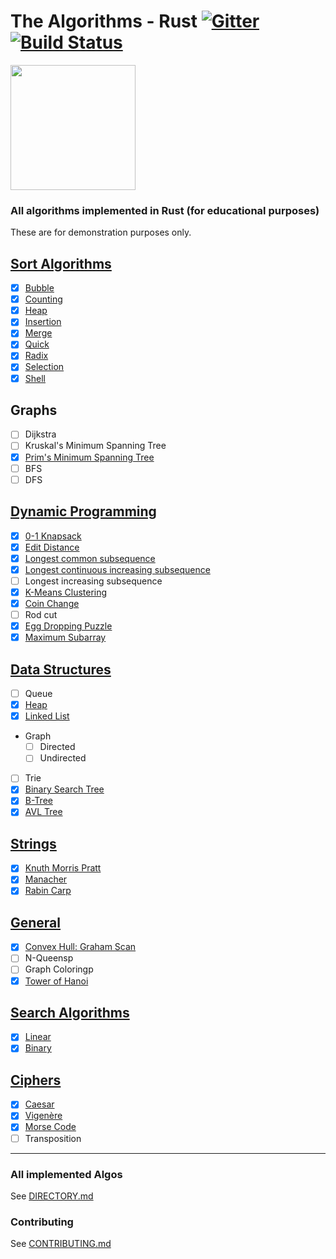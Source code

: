 # The Algorithms - Rust [![Gitter](https://img.shields.io/gitter/room/the-algorithms/rust.svg?style=flat-square)](https://gitter.im/the-algorithms/rust) [![Build Status](https://travis-ci.com/TheAlgorithms/Rust.svg?branch=master)](https://travis-ci.com/TheAlgorithms/Rust)

<img src="https://upload.wikimedia.org/wikipedia/commons/thumb/d/d5/Rust_programming_language_black_logo.svg/1024px-Rust_programming_language_black_logo.svg.png" width="200" height="200">



### All algorithms implemented in Rust (for educational purposes)
These are for demonstration purposes only.

## [Sort Algorithms](./src/sorting)

- [x] [Bubble](./src/sorting/bubble_sort.rs)
- [x] [Counting](./src/sorting/counting_sort.rs)
- [x] [Heap](./src/sorting/heap_sort.rs)
- [x] [Insertion](./src/sorting/insertion_sort.rs)
- [x] [Merge](./src/sorting/merge_sort.rs)
- [x] [Quick](./src/sorting/quick_sort.rs)
- [x] [Radix](./src/sorting/radix_sort.rs)
- [x] [Selection](./src/sorting/selection_sort.rs)
- [x] [Shell](./src/sorting/shell_sort.rs)

## Graphs

- [ ] Dijkstra
- [ ] Kruskal's Minimum Spanning Tree
- [x] [Prim's Minimum Spanning Tree](./src/graph/prim.rs)
- [ ] BFS
- [ ] DFS

## [Dynamic Programming](./src/dynamic_programming)

- [x] [0-1 Knapsack](./src/dynamic_programming/knapsack.rs)
- [x] [Edit Distance](./src/dynamic_programming/edit_distance.rs)
- [x] [Longest common subsequence](./src/dynamic_programming/longest_common_subsequence.rs)
- [x] [Longest continuous increasing subsequence](./src/dynamic_programming/longest_continuous_increasing_subsequence.rs)
- [ ] Longest increasing subsequence
- [x] [K-Means Clustering](./src/general/kmeans.rs)
- [x] [Coin Change](./src/dynamic_programming/coin_change.rs)
- [ ] Rod cut
- [x] [Egg Dropping Puzzle](./src/dynamic_programming/egg_dropping.rs)
- [x] [Maximum Subarray](./src/dynamic_programming/maximum_subarray.rs)

## [Data Structures](./src/data_structures)

- [ ] Queue
- [x] [Heap](./src/data_structures/heap.rs)
- [x] [Linked List](./src/data_structures/linked_list.rs)
- Graph
  - [ ] Directed
  - [ ] Undirected
- [ ] Trie
- [x] [Binary Search Tree](./src/data_structures/binary_search_tree.rs)
- [x] [B-Tree](./src/data_structures/b_tree.rs)
- [x] [AVL Tree](./src/data_structures/avl_tree.rs)

## [Strings](./src/string)

- [x] [Knuth Morris Pratt](./src/string/knuth_morris_pratt.rs)
- [x] [Manacher](./src/string/manacher.rs)
- [x] [Rabin Carp](./src/string/rabin_karp.rs)

## [General](./src/general)

- [x] [Convex Hull: Graham Scan](./src/general/convex_hull.rs)
- [ ] N-Queensp
- [ ] Graph Coloringp
- [x] [Tower of Hanoi](./src/general/hanoi.rs)

## [Search Algorithms](./src/searching)

- [x] [Linear](./src/searching/linear_search.rs)
- [x] [Binary](./src/searching/binary_search.rs)

## [Ciphers](./src/ciphers)

- [x] [Caesar](./src/ciphers/caesar.rs)
- [x] [Vigenère](./src/ciphers/vigenere.rs)
- [x] [Morse Code](./src/ciphers/morse_code.rs)
- [ ] Transposition

---

### All implemented Algos
See [DIRECTORY.md](./DIRECTORY.md)
### Contributing

See [CONTRIBUTING.md](CONTRIBUTING.md)
